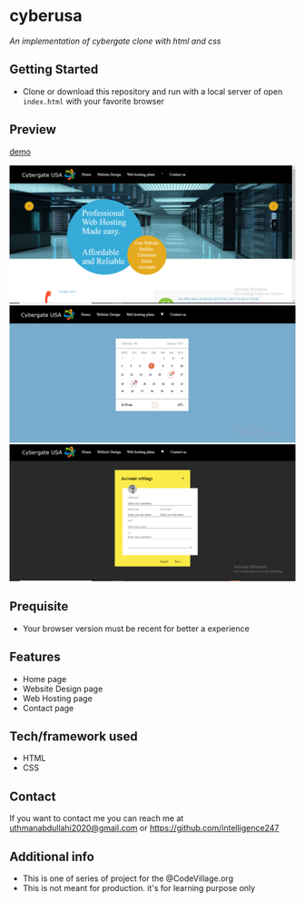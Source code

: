 # cyberusa
*An implementation of cybergate clone with html and css*
## Getting Started
- Clone or download this repository and run with a local server of open `index.html` with your favorite browser
## Preview
[demo](https://rawcdn.githack.com/Intelligence247/cyberusa/af4401825e1d10111ec6e97ab74da7968ac6bacb/index.html)

![screenshot](/media/sketch.png)
![screenshot](/media/sketch2.png)
![screenshot](/media/sketch3.png)
## Prequisite 
- Your browser version must be recent for better a experience
## Features
- Home page
- Website Design page
- Web Hosting page
- Contact page
## Tech/framework used
- HTML 
- CSS
## Contact
If you want to contact me you can reach me at uthmanabdullahi2020@gmail.com or https://github.com/intelligence247
## Additional info
- This is one of series of project for the @CodeVillage.org
- This is not meant for production. it's for learning purpose only

[def]: /media/sketch3.png